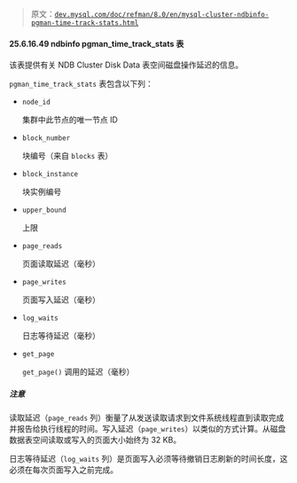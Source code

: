 > 原文：[`dev.mysql.com/doc/refman/8.0/en/mysql-cluster-ndbinfo-pgman-time-track-stats.html`](https://dev.mysql.com/doc/refman/8.0/en/mysql-cluster-ndbinfo-pgman-time-track-stats.html)

#### 25.6.16.49 ndbinfo pgman_time_track_stats 表

该表提供有关 NDB Cluster Disk Data 表空间磁盘操作延迟的信息。

`pgman_time_track_stats` 表包含以下列：

+   `node_id`

    集群中此节点的唯一节点 ID

+   `block_number`

    块编号（来自 `blocks` 表）

+   `block_instance`

    块实例编号

+   `upper_bound`

    上限

+   `page_reads`

    页面读取延迟（毫秒）

+   `page_writes`

    页面写入延迟（毫秒）

+   `log_waits`

    日志等待延迟（毫秒）

+   `get_page`

    `get_page()` 调用的延迟（毫秒）

##### 注意

读取延迟（`page_reads` 列）衡量了从发送读取请求到文件系统线程直到读取完成并报告给执行线程的时间。写入延迟（`page_writes`）以类似的方式计算。从磁盘数据表空间读取或写入的页面大小始终为 32 KB。

日志等待延迟（`log_waits` 列）是页面写入必须等待撤销日志刷新的时间长度，这必须在每次页面写入之前完成。
